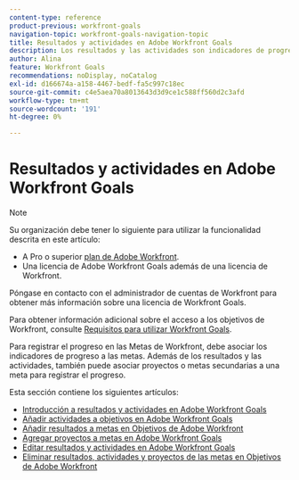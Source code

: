 ```yaml
---
content-type: reference
product-previous: workfront-goals
navigation-topic: workfront-goals-navigation-topic
title: Resultados y actividades en Adobe Workfront Goals
description: Los resultados y las actividades son indicadores de progreso para un objetivo en los Objetivos de la Adobe Workfront. Consulte los siguientes artículos para obtener más información sobre los resultados y las actividades.
author: Alina
feature: Workfront Goals
recommendations: noDisplay, noCatalog
exl-id: d166674a-a158-4467-bedf-fa5c997c18ec
source-git-commit: c4e5aea70a8013643d3d9ce1c588ff560d2c3afd
workflow-type: tm+mt
source-wordcount: '191'
ht-degree: 0%

---
```



# Resultados y actividades en Adobe Workfront Goals

<!--drafted for P&P new model: the note at the top will need to be replaced with this:

Your organization must have the following to use the functionality described in this article:

* For the legacy plan and license structure: 

  * A Pro or higher [Adobe Workfront plan](https://www.workfront.com/plans). 
  * An Adobe Workfront Goals license in addition to a Workfront license.

* For the current plan and license structure:

  * An Ultimate plan 
    
    Or
    
    An additional license for Adobe Workfront Goals for the Prime or Select Adobe Workfront plans. <is there a link we can add here for the plans and what they contain?!>

Contact your Workfront account manager to learn about a Workfront Goals license.

For additional information about access to Workfront Goals, see [Requirements to use Workfront Goals](../workfront-goals/goal-management/access-needed-for-wf-goals.md).
-->

>[!NOTE]
>
>Su organización debe tener lo siguiente para utilizar la funcionalidad descrita en este artículo:
>
>* A Pro o superior [plan de Adobe Workfront](https://www.workfront.com/plans).
>* Una licencia de Adobe Workfront Goals además de una licencia de Workfront.
>
>  Póngase en contacto con el administrador de cuentas de Workfront para obtener más información sobre una licencia de Workfront Goals.
>
>Para obtener información adicional sobre el acceso a los objetivos de Workfront, consulte [Requisitos para utilizar Workfront Goals](../../workfront-goals/goal-management/access-needed-for-wf-goals.md).

Para registrar el progreso en las Metas de Workfront, debe asociar los indicadores de progreso a las metas. Además de los resultados y las actividades, también puede asociar proyectos o metas secundarias a una meta para registrar el progreso.

Esta sección contiene los siguientes artículos:

* [Introducción a resultados y actividades en Adobe Workfront Goals](../../workfront-goals/results-and-activities/get-started-with-results-and-activities.md)
* [Añadir actividades a objetivos en Adobe Workfront Goals](../../workfront-goals/results-and-activities/add-activities-to-goals.md)
* [Añadir resultados a metas en Objetivos de Adobe Workfront](../../workfront-goals/results-and-activities/add-results-to-goals.md)
* [Agregar proyectos a metas en Adobe Workfront Goals](../../workfront-goals/results-and-activities/connect-projects-to-goals-overview.md)
* [Editar resultados y actividades en Adobe Workfront Goals](../../workfront-goals/results-and-activities/edit-results-and-activities.md)
* [Eliminar resultados, actividades y proyectos de las metas en Objetivos de Adobe Workfront](../../workfront-goals/results-and-activities/remove-results-activities-from-goals.md)

